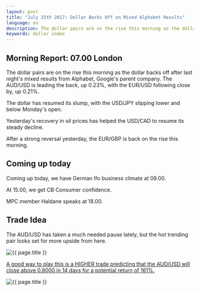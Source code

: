 ```yaml
---
layout: post
title: "July 25th 2017: Dollar Backs Off on Mixed Alphabet Results"
language: en
description: The dollar pairs are on the rise this morning as the dollar backs off after last night's mixed results from Alphabet, Google's parent company
keywords: dollar index
---
```

## Morning Report: 07.00 London

The dollar pairs are on the rise this morning as the dollar backs off after last night's mixed results from Alphabet, Google's parent company. The AUD/USD is leading the back, up 0.23%, with the EUR/USD following close by, up 0.21%.

The dollar has resumed its slump, with the USD/JPY slipping lower and below Monday's open. 

Yesterday's recovery in oil prices has helped the USD/CAD to resume its steady decline. 

After a strong reversal yesterday, the EUR/GBP is back on the rise this morning. 

## Coming up today

Coming up today, we have German Ifo business climate at 09.00. 

At 15.00, we get CB Consumer confidence. 

MPC member Haldane speaks at 18.00.

## Trade Idea

The AUD/USD has taken a much needed pause lately, but the hot trending pair looks set for more upside from here. 

<img class="post-image" src="{{ site.url }}/images/2017-07-25_07-32-05.jpg" alt="{{ page.title }}" title="{{ page.title }}">

<a href="%LINK%%?currency=GBP&market=forex&underlying=frxAUDUSD&formname=higherlower&duration_amount=14&duration_units=d&amount=10&amount_type=payout&expiry_type=duration&barrier=0.8000" target="_blank">A good way to play this is a HIGHER trade predicting that the AUD/USD will close above 0.8000 in 14 days for a potential return of 161%.</a>

<img class="post-image" src="{{ site.url }}/images/2017-07-25_07-33-15.jpg" alt="{{ page.title }}" title="{{ page.title }}">